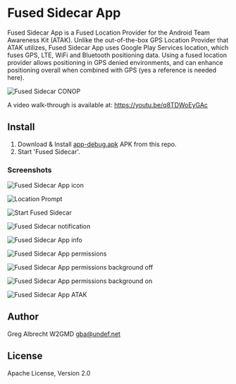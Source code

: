# Fused Sidecar App

Fused Sidecar App is a Fused Location Provider for the Android Team Awareness Kit (ATAK). Unlike the out-of-the-box GPS Location Provider that ATAK utilizes, Fused Sidecar App uses Google Play Services location, which fuses GPS, LTE, WiFi and Bluetooth positioning data. Using a fused location provider allows positioning in GPS denied environments, and can enhance positioning overall when combined with GPS (yes a reference is needed here).

![Fused Sidecar CONOP](docs/fusedsidecar_conop.png)

A video walk-through is available at: https://youtu.be/q8TDWoEyGAc

## Install

1. Download & Install [app-debug.apk](https://github.com/ampledata/fusedsidecar/raw/main/app-debug.apk) APK from this repo.
2. Start 'Fused Sidecar'.

### Screenshots

![Fused Sidecar App icon](docs/icon.png)

![Location Prompt](docs/location_prompt.png)

![Start Fused Sidecar](docs/start.png)

![Fused Sidecar notification](docs/notification.png)

![Fused Sidecar App info](docs/app_info.png)

![Fused Sidecar App permissions](docs/app_permissions.png)

![Fused Sidecar App permissions background off](docs/app_permissions_off.png)

![Fused Sidecar App permissions background on](docs/app_permissions_on.png)

![Fused Sidecar App ATAK](docs/atak.png)


## Author
Greg Albrecht W2GMD <gba@undef.net>

## License
Apache License, Version 2.0
